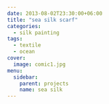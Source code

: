 ```yaml
---
date: 2013-08-02T23:30:00+06:00
title: "sea silk scarf"
categories:
  - silk painting
tags:
  - textile
  - ocean
cover:
  image: comic1.jpg
menu:
  sidebar:
    parent: projects
    name: sea silk
---
```

